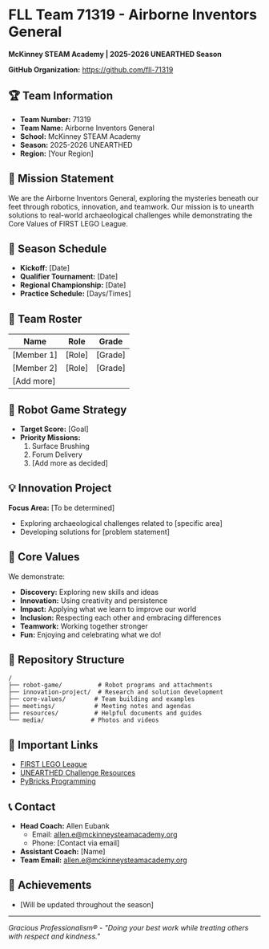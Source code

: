 # FLL Team 71319 - Airborne Inventors General
**McKinney STEAM Academy | 2025-2026 UNEARTHED Season**

**GitHub Organization:** https://github.com/fll-71319

## 🏆 Team Information
- **Team Number:** 71319
- **Team Name:** Airborne Inventors General
- **School:** McKinney STEAM Academy
- **Season:** 2025-2026 UNEARTHED
- **Region:** [Your Region]

## 🎯 Mission Statement
We are the Airborne Inventors General, exploring the mysteries beneath our feet through robotics, innovation, and teamwork. Our mission is to unearth solutions to real-world archaeological challenges while demonstrating the Core Values of FIRST LEGO League.

## 📅 Season Schedule
- **Kickoff:** [Date]
- **Qualifier Tournament:** [Date]
- **Regional Championship:** [Date]
- **Practice Schedule:** [Days/Times]

## 👥 Team Roster
| Name | Role | Grade |
|------|------|-------|
| [Member 1] | [Role] | [Grade] |
| [Member 2] | [Role] | [Grade] |
| [Add more] | | |

## 🤖 Robot Game Strategy
- **Target Score:** [Goal]
- **Priority Missions:**
  1. Surface Brushing
  2. Forum Delivery
  3. [Add more as decided]

## 💡 Innovation Project
**Focus Area:** [To be determined]
- Exploring archaeological challenges related to [specific area]
- Developing solutions for [problem statement]

## 🌟 Core Values
We demonstrate:
- **Discovery:** Exploring new skills and ideas
- **Innovation:** Using creativity and persistence
- **Impact:** Applying what we learn to improve our world
- **Inclusion:** Respecting each other and embracing differences
- **Teamwork:** Working together stronger
- **Fun:** Enjoying and celebrating what we do!

## 📂 Repository Structure
```
/
├── robot-game/          # Robot programs and attachments
├── innovation-project/  # Research and solution development
├── core-values/        # Team building and examples
├── meetings/           # Meeting notes and agendas
├── resources/          # Helpful documents and guides
└── media/             # Photos and videos
```

## 🔗 Important Links
- [FIRST LEGO League](https://www.firstlegoleague.org/)
- [UNEARTHED Challenge Resources](https://www.firstinspires.org/resource-library/fll/challenge/challenge-and-resources)
- [PyBricks Programming](https://pybricks.com)

## 📞 Contact
- **Head Coach:** Allen Eubank
  - Email: allen.e@mckinneysteamacademy.org
  - Phone: [Contact via email]
- **Assistant Coach:** [Name]
- **Team Email:** allen.e@mckinneysteamacademy.org

## 🏅 Achievements
- [Will be updated throughout the season]

---

*Gracious Professionalism® - "Doing your best work while treating others with respect and kindness."*